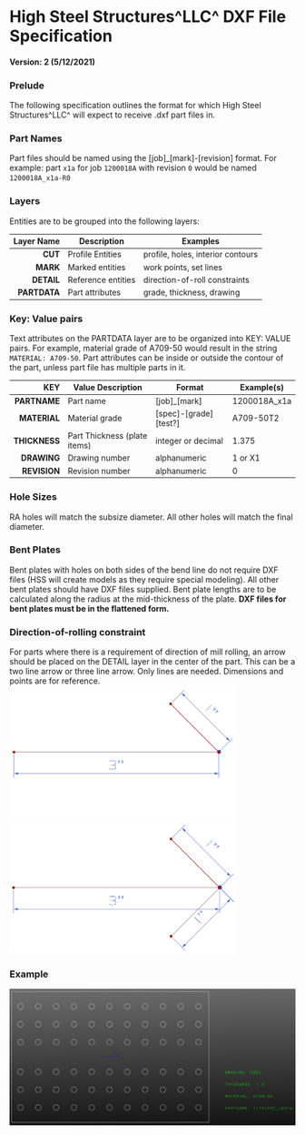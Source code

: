 # High Steel Structures^LLC^ DXF File Specification
#### Version: 2 (5/12/2021)

### Prelude

The following specification outlines the format for which High Steel Structures^LLC^ will expect to receive .dxf part files in.

### Part Names

Part files should be named using the [job]_[mark]-[revision] format. For example: part `x1a` for job `1200018A` with revision `0` would be named `1200018A_x1a-R0`

### Layers

Entities are to be grouped into the following layers:

| Layer Name | Description | Examples |
| ---: | --- | --- |
| **CUT** | Profile Entities | profile, holes, interior contours |
| **MARK** | Marked entities | work points, set lines |
| **DETAIL** | Reference entities | direction-of-roll constraints |
| **PARTDATA** | Part attributes | grade, thickness, drawing |

### Key: Value pairs
Text attributes on the PARTDATA layer are to be organized into KEY: VALUE pairs. For example, material grade of A709-50 would result in the string `MATERIAL: A709-50`. Part attributes can be inside or outside the contour of the part, unless part file has multiple parts in it.

| KEY | Value Description | Format | Example(s) |
| ---: | --- | --- | --- |
| **PARTNAME** | Part name | [job]\_[mark] | 1200018A_x1a |
| **MATERIAL** | Material grade | [spec]-[grade][test?] | A709-50T2 |
| **THICKNESS** | Part Thickness (plate items) | integer or decimal | 1.375 |
| **DRAWING** | Drawing number | alphanumeric | 1 or X1 |
| **REVISION** | Revision number | alphanumeric | 0 |

### Hole Sizes

RA holes will match the subsize diameter. All other holes will match the final diameter.

### Bent Plates

Bent plates with holes on both sides of the bend line do not require DXF files (HSS will create models as they require special modeling). All other bent plates should have DXF files supplied. Bent plate lengths are to be calculated along the radius at the mid-thickness of the plate. **DXF files for bent plates must be in the flattened form.**

### Direction-of-rolling constraint

For parts where there is a requirement of direction of mill rolling, an arrow should be placed on the DETAIL layer in the center of the part.
This can be a two line arrow or three line arrow. Only lines are needed. Dimensions and points are for reference.
![Alt text][arrow2] ![Alt text][arrow3]

### Example

![Alt text][example]

[comment]: <> (links)
[arrow2]: https://github.com/paddymills/hss-markdowns/raw/master/img/dxf_arrow2_small.png "two-line arrow"
[arrow3]: https://github.com/paddymills/hss-markdowns/raw/master/img/dxf_arrow3_small.png "three-line arrow"
[example]: https://github.com/paddymills/hss-markdowns/raw/master/img/dxf_example.png "example"